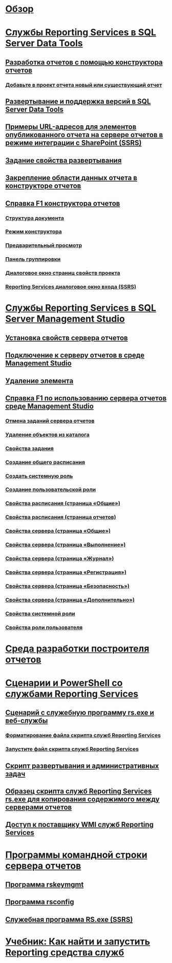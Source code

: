 # [Обзор](reporting-services-tools.md)  
# [Службы Reporting Services в SQL Server Data Tools](reporting-services-in-sql-server-data-tools-ssdt.md)  
## [Разработка отчетов с помощью конструктора отчетов](design-reporting-services-paginated-reports-with-report-designer-ssrs.md)  
### [Добавьте в проект отчета новый или существующий отчет](add-a-new-or-existing-report-to-a-report-project-ssrs.md)  
## [Развертывание и поддержка версий в SQL Server Data Tools](deployment-and-version-support-in-sql-server-data-tools-ssrs.md)  
## [Примеры URL-адресов для элементов опубликованного отчета на сервере отчетов в режиме интеграции с SharePoint (SSRS)](url-examples-for-items-on-a-report-server-sharepoint-mode.md)  
## [Задание свойства развертывания](set-deployment-properties-reporting-services.md)  
## [Закрепление области данных отчета в конструкторе отчетов](dock-the-report-data-pane-in-report-designer-ssrs.md)  
## [Справка F1 конструктора отчетов](report-designer-f1-help.md)  
### [Структура документа](document-outline.md)  
### [Режим конструктора](design-view.md)  
### [Предварительный просмотр](preview-view.md)  
### [Панель группировки](grouping-pane.md)  
### [Диалоговое окно страниц свойств проекта](project-property-pages-dialog-box.md)  
### [Reporting Services диалоговое окно входа (SSRS)](reporting-services-login-dialog-box-ssrs.md)  
# [Службы Reporting Services в SQL Server Management Studio](reporting-services-in-sql-server-management-studio-ssrs.md)  
## [Установка свойств сервера отчетов](set-report-server-properties-management-studio.md)  
## [Подключение к серверу отчетов в среде Management Studio](connect-to-a-report-server-in-management-studio.md)  
## [Удаление элемента](delete-an-item-management-studio.md)  
## [Справка F1 по использованию сервера отчетов среде Management Studio](report-server-in-management-studio-f1-help.md)  
### [Отмена заданий сервера отчетов](cancel-report-server-jobs-management-studio.md)  
### [Удаление объектов из каталога](delete-catalog-items-management-studio.md)  
### [Свойства задания](job-properties-management-studio.md)  
### [Создание общего расписания](new-shared-schedule-management-studio.md)  
### [Создать системную роль](new-system-role-management-studio.md)  
### [Создание пользовательской роли](new-user-role-management-studio.md)  
### [Свойства расписания (страница «Общие»)](schedule-properties-general-page.md)  
### [Свойства расписания (страница отчетов)](schedule-properties-reports-page.md)  
### [Свойства сервера (страница «Общие»)](report-server-properties-general-page.md)  
### [Свойства сервера (страница «Выполнение»)](server-properties-execution-page.md)  
### [Свойства сервера (страница «Журнал»)](server-properties-history-page.md)  
### [Свойства сервера (страница «Регистрация»)](server-properties-logging-page.md)  
### [Свойства сервера (страница «Безопасность»)](server-properties-security-page-reporting-services.md)  
### [Свойства сервера (страница «Дополнительно»)](server-properties-advanced-page-reporting-services.md)  
### [Свойства системной роли](system-role-properties-management-studio.md)  
### [Свойства роли пользователя](user-role-properties-management-studio.md)  
# [Среда разработки построителя отчетов](report-builder-authoring-environment-ssrs.md)  
# [Сценарии и PowerShell со службами Reporting Services](scripting-and-powershell-with-reporting-services.md)  
## [Сценарий с служебную программу rs.exe и веб-службы](script-with-the-rs-exe-utility-and-the-web-service.md)  
### [Форматирование файла скрипта служб Reporting Services](format-a-reporting-services-script-file.md)  
### [Запустите файл скрипта служб Reporting Services](run-a-reporting-services-script-file.md)  
## [Скрипт развертывания и административных задач](script-deployment-and-administrative-tasks.md)  
## [Образец скрипта служб Reporting Services rs.exe для копирования содержимого между серверами отчетов](sample-reporting-services-rs-exe-script-to-copy-content-between-report-servers.md)  
## [Доступ к поставщику WMI служб Reporting Services](access-the-reporting-services-wmi-provider.md)  
# [Программы командной строки сервера отчетов](report-server-command-prompt-utilities-ssrs.md)  
## [Программа rskeymgmt](rskeymgmt-utility-ssrs.md)  
## [Программа rsconfig](rsconfig-utility-ssrs.md)  
## [Служебная программа RS.exe (SSRS)](rs-exe-utility-ssrs.md)  
# [Учебник: Как найти и запустить Reporting средства служб](tutorial-how-to-locate-and-start-reporting-services-tools-ssrs.md)  
